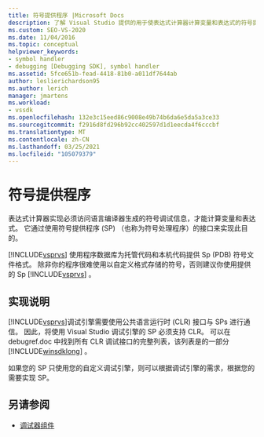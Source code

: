 ```yaml
---
title: 符号提供程序 |Microsoft Docs
description: 了解 Visual Studio 提供的用于使表达式计算器计算变量和表达式的符号提供程序。
ms.custom: SEO-VS-2020
ms.date: 11/04/2016
ms.topic: conceptual
helpviewer_keywords:
- symbol handler
- debugging [Debugging SDK], symbol handler
ms.assetid: 5fce651b-fead-4418-81b0-a011df7644ab
author: leslierichardson95
ms.author: lerich
manager: jmartens
ms.workload:
- vssdk
ms.openlocfilehash: 132e3c15eed86c9008e49b74b6da6e5da5a3ce33
ms.sourcegitcommit: f2916d8fd296b92cc402597d1d1eecda4f6cccbf
ms.translationtype: MT
ms.contentlocale: zh-CN
ms.lasthandoff: 03/25/2021
ms.locfileid: "105079379"
---
```

# <a name="symbol-provider"></a>符号提供程序
表达式计算器实现必须访问语言编译器生成的符号调试信息，才能计算变量和表达式。 它通过使用符号提供程序 (SP) （也称为符号处理程序）的接口来实现此目的。

 [!INCLUDE[vsprvs](../../code-quality/includes/vsprvs_md.md)] 使用程序数据库为托管代码和本机代码提供 Sp (PDB) 符号文件格式。 除非你的程序很难使用以自定义格式存储的符号，否则建议你使用提供的 Sp [!INCLUDE[vsprvs](../../code-quality/includes/vsprvs_md.md)] 。

## <a name="implementation-notes"></a>实现说明
 [!INCLUDE[vsprvs](../../code-quality/includes/vsprvs_md.md)]调试引擎需要使用公共语言运行时 (CLR) 接口与 SPs 进行通信。 因此，将使用 Visual Studio 调试引擎的 SP 必须支持 CLR。 可以在 debugref.doc 中找到所有 CLR 调试接口的完整列表，该列表是的一部分 [!INCLUDE[winsdklong](../../deployment/includes/winsdklong_md.md)] 。

 如果您的 SP 只使用您的自定义调试引擎，则可以根据调试引擎的需求，根据您的需要实现 SP。

## <a name="see-also"></a>另请参阅
- [调试器组件](../../extensibility/debugger/debugger-components.md)
